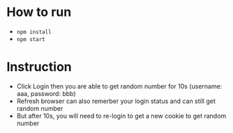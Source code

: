 # How to run
- `npm install`
- `npm start`

# Instruction
- Click Login then you are able to get random number for 10s (username: aaa, password: bbb)
- Refresh browser can also remerber your login status and can still get random number
- But after 10s, you will need to re-login to get a new cookie to get random number
